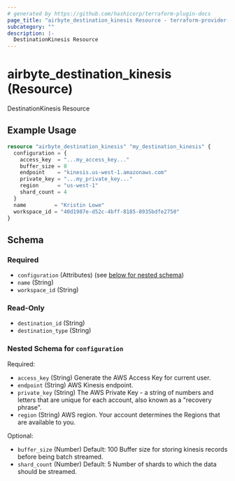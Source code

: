 ```yaml
---
# generated by https://github.com/hashicorp/terraform-plugin-docs
page_title: "airbyte_destination_kinesis Resource - terraform-provider-airbyte"
subcategory: ""
description: |-
  DestinationKinesis Resource
---
```


# airbyte_destination_kinesis (Resource)

DestinationKinesis Resource

## Example Usage

```terraform
resource "airbyte_destination_kinesis" "my_destination_kinesis" {
  configuration = {
    access_key  = "...my_access_key..."
    buffer_size = 0
    endpoint    = "kinesis.us‑west‑1.amazonaws.com"
    private_key = "...my_private_key..."
    region      = "us‑west‑1"
    shard_count = 4
  }
  name         = "Kristin Lowe"
  workspace_id = "40d1987e-d52c-4bff-8185-8935bdfe2750"
}
```

<!-- schema generated by tfplugindocs -->
## Schema

### Required

- `configuration` (Attributes) (see [below for nested schema](#nestedatt--configuration))
- `name` (String)
- `workspace_id` (String)

### Read-Only

- `destination_id` (String)
- `destination_type` (String)

<a id="nestedatt--configuration"></a>
### Nested Schema for `configuration`

Required:

- `access_key` (String) Generate the AWS Access Key for current user.
- `endpoint` (String) AWS Kinesis endpoint.
- `private_key` (String) The AWS Private Key - a string of numbers and letters that are unique for each account, also known as a "recovery phrase".
- `region` (String) AWS region. Your account determines the Regions that are available to you.

Optional:

- `buffer_size` (Number) Default: 100
Buffer size for storing kinesis records before being batch streamed.
- `shard_count` (Number) Default: 5
Number of shards to which the data should be streamed.


